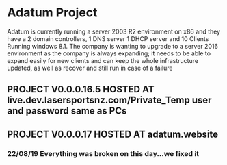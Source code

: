 # Adatum Project

Adatum is currently running a server 2003 R2 environment on x86 and they have a 2 domain controllers,
1 DNS server 1 DHCP server and 10 Clients Running windows 8.1.
The company is wanting to upgrade to a server 2016 environment as the company is always expanding;
it needs to be able to expand easily for new clients and can keep the whole infrastructure updated,
as well as recover and still run in case of a failure

## PROJECT V0.0.0.16.5 HOSTED AT live.dev.lasersportsnz.com/Private_Temp user and password same as PCs

## PROJECT V0.0.0.17 HOSTED AT adatum.website

### 22/08/19 Everything was broken on this day...we fixed it 
